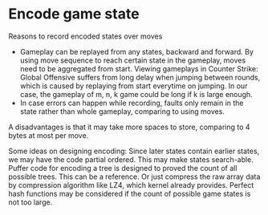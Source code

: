 # Encode game state
Reasons to record encoded states over moves
* Gameplay can be replayed from any states, backward and forward. By using move sequence to reach certain state in the gameplay, moves need to be aggregated from start. Viewing gameplays in Counter Strike: Global Offensive suffers from long delay when jumping between rounds, which is caused by replaying from start everytime on jumping. In our case, the gameplay of m, n, k game could be long if k is large enough.
* In case errors can happen while recording, faults only remain in the state rather than whole gameplay, comparing to using moves.

A disadvantages is that it may take more spaces to store, comparing to 4 bytes at most per move.  

Some ideas on designing encoding: Since later states contain earlier states, we may have the code partial ordered. This may make states search-able. Puffer code for encoding a tree is designed to proved the count of all possible trees. This can be a reference. Or just compress the raw array data by compression algorithm like LZ4, which kernel already provides. Perfect hash functions may be considered if the count of possible game states is not too large.

